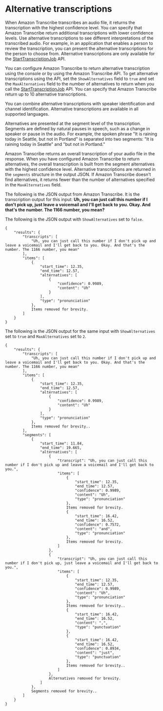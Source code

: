 # Alternative transcriptions<a name="how-alternatives"></a>

When Amazon Transcribe transcribes an audio file, it returns the transcription with the highest confidence level\. You can specify that Amazon Transcribe return additional transcriptions with lower confidence levels\. Use alternative transcriptions to see different interpretations of the transcribed audio\. For example, in an application that enables a person to review the transcription, you can present the alternative transcriptions for the person to choose from\. Alternative transcriptions are only available for the [StartTranscriptionJob](API_StartTranscriptionJob.md) API\.

You can configure Amazon Transcribe to return alternative transcription using the console or by using the Amazon Transcribe API\. To get alternative transcriptions using the API, set the `ShowAlternatives` field to `true` and set the `MaxAlternatives` field to the number of alternatives to return when you call the [StartTranscriptionJob](API_StartTranscriptionJob.md) API\. You can specify that Amazon Transcribe return up to 10 alternative transcriptions\. 

You can combine alternative transcriptions with speaker identification and channel identification\. Alternative transcriptions are available in all supported languages\.

Alternatives are presented at the segment level of the transcription\. Segments are defined by natural pauses in speech, such as a change in speaker or pause in the audio\. For example, the spoken phrase "It is raining today in Seattle, but not in Portland" is separated into two segments: "It is raining today in Seattle" and "but not in Portland\."

Amazon Transcribe returns an overall transcription of your audio file in the response\. When you have configured Amazon Transcribe to return alternatives, the overall transcription is built from the segment alternatives with the highest confidence level\. Alternative transcriptions are returned in the `segments` structure in the output JSON\. If Amazon Transcribe doesn't find alternatives, it returns fewer than the number of alternatives specified in the `MaxAlternatives` field\.

The following is the JSON output from Amazon Transcribe\. It is the transcription output for this input: **Uh, you can just call this number if I don't pick up, just leave a voicemail and I'll get back to you\. Okay\. And that's the number\. The 1166 number, you mean?** 

The following is the JSON output with `ShowAlternatives` set to `false`\.

```
{
    "results": {
        "transcripts": [
            "Uh, you can just call this number if I don't pick up and leave a voicemail and I'll get back to you. Okay. And that's the number. The 1166 number, you mean"
        ],
        "items": [
            {
                "start_time": 12.35,
                "end_time": 12.57,
                "alternatives": [
                    {
                        "confidence": 0.9989,
                        "content": "Uh"
                    }
                ],
                "type": "pronunciation"
            },
            Items removed for brevity.
        ]
    }
}
```

The following is the JSON output for the same input with `ShowAlternatives` set to `true` and `MaxAlternatives` set to `2`\. 

```
{
    "results": {
        "transcripts": [
            "Uh, you can just call this number if I don't pick up and leave a voicemail and I'll get back to you. Okay. And that's the number. The 1166 number, you mean"
        ],
        "items": [
            {
                "start_time": 12.35,
                "end_time": 12.57,
                "alternatives": [
                    {
                        "confidence": 0.9989,
                        "content": "Uh"
                    }
                ],
                "type": "pronunciation"
            },
            Items removed for brevity..
        ],
        "segments": [
            {
                "start_time": 11.84,
                "end_time": 19.665,
                "alternatives": [
                    {
                        "transcript": "Uh, you can just call this number if I don't pick up and leave a voicemail and I'll get back to you.",
                        "items": [
                            {
                                "start_time": 12.35,
                                "end_time": 12.57,
                                "confidence": 0.9989,
                                "content": "Uh",
                                "type": "pronunciation"
                            },
                            Items removed for brevity.
                            {
                                "start_time": 16.42,
                                "end_time": 16.52,
                                "confidence": 0.7572,
                                "content": "and",
                                "type": "pronunciation"
                            },
                            Items removed for brevity.
                        ]
                    },
                    {
                        "transcript": "Uh, you can just call this number if I don't pick up, just leave a voicemail and I'll get back to you.",
                        "items": [
                            {
                                "start_time": 12.35,
                                "end_time": 12.57,
                                "confidence": 0.9989,
                                "content": "Uh",
                                "type": "pronunciation"
                            },
                            Items removed for brevity..
                            {
                                "start_time": 16.42,
                                "end_time": 16.52,
                                "content": ",",
                                "type": "punctuation"
                            },
                            {
                                "start_time": 16.42,
                                "end_time": 16.52,
                                "confidence": 0.8934,
                                "content": "just",
                                "type": "punctuation"
                            },
                            Items removed for brevity..
                        ]
                    },
                    Alternatives removed for brevity.
                ]
            },
            Segments removed for brevity..
        ]
    }
}
```